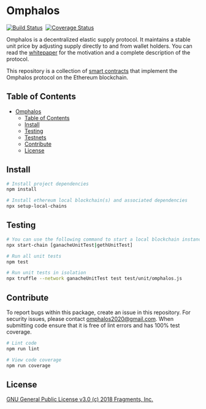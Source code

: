 # Omphalos

[![Build Status](https://travis-ci.com/omphalosDeFi/omphalos.svg?branch=master)](https://travis-ci.com/omphalosDeFi/omphalos.svg?branch=master)&nbsp;&nbsp;[![Coverage Status](https://coveralls.io/repos/github/frgprotocol/omphalos/badge.svg?branch=master&t=GiWi8p)](https://coveralls.io/github/frgprotocol/omphalos?branch=master)

Omphalos is a decentralized elastic supply protocol. It maintains a stable unit price by adjusting supply directly to and from wallet holders. You can read the [whitepaper](http://omphalos.cc/) for the motivation and a complete description of the protocol.

This repository is a collection of [smart contracts](http://omphalos.cc/) that implement the Omphalos protocol on the Ethereum blockchain.

## Table of Contents

- [Omphalos](#omphalos)
  - [Table of Contents](#table-of-contents)
  - [Install](#install)
  - [Testing](#testing)
  - [Testnets](#testnets)
  - [Contribute](#contribute)
  - [License](#license)


## Install

```bash
# Install project dependencies
npm install

# Install ethereum local blockchain(s) and associated dependencies
npx setup-local-chains
```

## Testing

``` bash
# You can use the following command to start a local blockchain instance
npx start-chain [ganacheUnitTest|gethUnitTest]

# Run all unit tests
npm test

# Run unit tests in isolation
npx truffle --network ganacheUnitTest test test/unit/omphalos.js
```

## Contribute

To report bugs within this package, create an issue in this repository.
For security issues, please contact omphalos2020@gmail.com.
When submitting code ensure that it is free of lint errors and has 100% test coverage.

``` bash
# Lint code
npm run lint

# View code coverage
npm run coverage
```

## License

[GNU General Public License v3.0 (c) 2018 Fragments, Inc.](./LICENSE)
